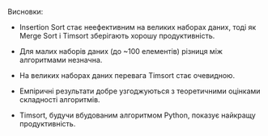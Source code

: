Висновки:

- Insertion Sort стає неефективним на великих наборах даних,
тоді як Merge Sort і Timsort зберігають хорошу продуктивність.

- Для малих наборів даних (до ~100 елементів) різниця між алгоритмами незначна.

- На великих наборах даних перевага Timsort стає очевидною.

- Емпіричні результати добре узгоджуються з теоретичними оцінками складності алгоритмів.

- Timsort, будучи вбудованим алгоритмом Python, показує найкращу продуктивність.